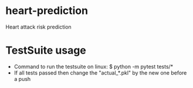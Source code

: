 # heart-prediction
Heart attack risk prediction

# TestSuite usage
* Command to run the testsuite on linux: $ python -m pytest tests/*
* If all tests passed then change the "actual_*.pkl" by the new one before a push

